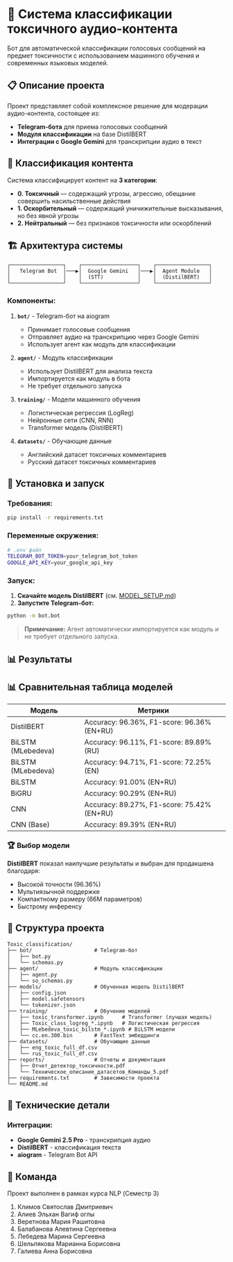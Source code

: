 # 🤖 Система классификации токсичного аудио-контента

Бот для автоматической классификации голосовых сообщений на предмет токсичности с использованием машинного обучения и современных языковых моделей.

## 📋 Описание проекта

Проект представляет собой комплексное решение для модерации аудио-контента, состоящее из:
- **Telegram-бота** для приема голосовых сообщений
- **Модуля классификации** на базе DistilBERT
- **Интеграции с Google Gemini** для транскрипции аудио в текст

## 🎯 Классификация контента

Система классифицирует контент на **3 категории**:
- **0. Токсичный** — содержащий угрозы, агрессию, обещание совершить насильственные действия
- **1. Оскорбительный** — содержащий уничижительные высказывания, но без явной угрозы  
- **2. Нейтральный** — без признаков токсичности или оскорблений

## 🏗️ Архитектура системы

```
┌─────────────────┐    ┌──────────────────┐    ┌─────────────────┐
│   Telegram Bot  │───▶│  Google Gemini   │───▶│  Agent Module   │
│                 │    │  (STT)           │    │  (DistilBERT)   │
└─────────────────┘    └──────────────────┘    └─────────────────┘
```

### Компоненты:

1. **`bot/`** - Telegram-бот на aiogram
   - Принимает голосовые сообщения
   - Отправляет аудио на транскрипцию через Google Gemini
   - Использует агент как модуль для классификации

2. **`agent/`** - Модуль классификации
   - Использует DistilBERT для анализа текста
   - Импортируется как модуль в бота
   - Не требует отдельного запуска

3. **`training/`** - Модели машинного обучения
   - Логистическая регрессия (LogReg)
   - Нейронные сети (CNN, RNN)
   - Transformer модель (DistilBERT)

4. **`datasets/`** - Обучающие данные
   - Английский датасет токсичных комментариев
   - Русский датасет токсичных комментариев


## 🚀 Установка и запуск

### Требования:
```bash
pip install -r requirements.txt
```

### Переменные окружения:
```bash
# .env файл
TELEGRAM_BOT_TOKEN=your_telegram_bot_token
GOOGLE_API_KEY=your_google_api_key
```

### Запуск:

1. **Скачайте модель DistilBERT** (см. [MODEL_SETUP.md](MODEL_SETUP.md))
2. **Запустите Telegram-бот:**
```bash
python -m bot.bot
```

> **Примечание:** Агент автоматически импортируется как модуль и не требует отдельного запуска.

## 📊 Результаты

## 📊 Сравнительная таблица моделей

| Модель              | Метрики                                         |
|---------------------|-------------------------------------------------|
| DistilBERT          | Accuracy: 96.36%, F1-score: 96.36% (EN+RU)      |
| BiLSTM (MLebedeva)  | Accuracy: 96.11%, F1-score: 89.89% (RU)         |
| BiLSTM (MLebedeva)  | Accuracy: 94.71%, F1-score: 72.25% (EN)         |
| BiLSTM              | Accuracy: 91.00% (EN+RU)                        |
| BiGRU               | Accuracy: 90.29% (EN+RU)                        |
| CNN                 | Accuracy: 89.27%, F1-score: 75.42% (EN+RU)      |
| CNN (Base)          | Accuracy: 89.39% (EN+RU)                        |

### 🏆 Выбор модели
**DistilBERT** показал наилучшие результаты и выбран для продакшена благодаря:
- Высокой точности (96.36%)
- Мультиязычной поддержке
- Компактному размеру (66M параметров)
- Быстрому инференсу


## 📁 Структура проекта

```
Toxic_classification/
├── bot/                    # Telegram-бот
│   ├── bot.py
│   └── schemas.py
├── agent/                  # Модуль классификации
│   ├── agent.py
│   └── so_schemas.py
├── models/                 # Обученная модель DistilBERT
│   ├── config.json
│   ├── model.safetensors
│   └── tokenizer.json
├── training/               # Обучение моделей
│   ├── toxic_transformer.ipynb      # Transformer (лучшая модель)
│   ├── Toxic_class_logreg_*.ipynb   # Логистическая регрессия
│   ├── MLebedeva_toxic_bilstm_*.ipynb # BiLSTM модели
│   └── cc.en.300.bin       # FastText эмбеддинги
├── datasets/               # Обучающие данные
│   ├── eng_toxic_full_df.csv
│   └── rus_toxic_full_df.csv
├── reports/                # Отчеты и документация
│   ├── Отчет_детектор_токсичности.pdf
│   └── Техническое_описание_датасетов_Команды_5.pdf
├── requirements.txt        # Зависимости проекта
└── README.md
```

## 🔧 Технические детали

### Интеграции:
- **Google Gemini 2.5 Pro** - транскрипция аудио
- **DistilBERT** - классификация текста
- **aiogram** - Telegram Bot API


## 👥 Команда

Проект выполнен в рамках курса NLP (Семестр 3)
1. Климов Святослав Дмитриевич
2. Алиев Эльхан Вагиф оглы
3. Веретнова Мария Рашитовна
4. Балабанова Алевтина Сергеевна
5. Лебедева Марина Сергеевна
6. Шельпякова Марианна Борисовна
7. Галиева Анна Борисовна

